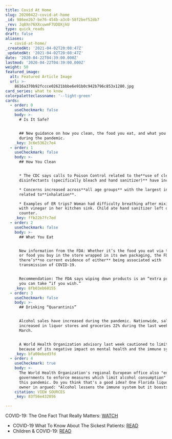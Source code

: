 ```yaml
---
title: Covid At Home
slug: 20200422-covid-at-home
_id: 986ee2b7-be76-454b-a3c0-58f2bef52db7
_rev: Jq8Xn76XXcuwmF7UDDXjkU
type: quick_reads
draft: false
aliases:
  - covid-at-home/
_createdAt: '2021-04-02T20:08:47Z'
_updatedAt: '2021-04-02T20:08:47Z'
date: '2020-04-22T04:39:00.000Z'
lastmod: '2020-04-22T04:39:00.000Z'
weight: 50
featured_image:
  alt: Featured Article Image
  url: >-
    8616a370b92fccce02621bbbe6e91b0c942b796c853x1280.jpg
card_series: what to know
colorpaletteclassname: '--light-green'
cards:
  - order: 0
    useCheckmark: false
    body: >-
      # Is It Safe?


      ## New guidance on how you clean, the food you eat, and what you drink
      during the pandemic.
    _key: 3c6e5362c7e4
  - order: 1
    useCheckmark: false
    body: >-
      ## How You Clean


      * The CDC says calls to Poison Control related to the**use of cleaners and
      disinfectants (specifically bleach and hand sanitizer)** have increased.

      * Concerns increased across**all age groups** with the largest increase
      related to**inhalation**.

      * Examples of ER trips? Woman had difficulty breathing after mixing bleach
      with vinegar in her kitchen sink. Child ate hand sanitizer left on the
      counter.
    _key: ffb22b7fc7ed
  - order: 2
    useCheckmark: false
    body: >-
      ## What You Eat


      New information from the FDA: Whether it’s the food you eat via take-out
      or food you buy in the store wrapped in its own packaging, the FDA says
      there’s**no current evidence of either** being associated with
      transmission of COVID-19.


      Recommendation: The FDA says wiping down products is an “extra precaution”
      you can take “if you wish.”
    _key: 8fb03eb60155
  - order: 3
    useCheckmark: false
    body: >-
      ## Drinking “Quarantinis”


      Alcohol sales have increased during the pandemic. Nationwide, sales
      increased in liquor stores and groceries 22% during the last week of
      March.


      A World Health Organization advisory last week cautioned to limit alcohol
      because of its negative impact on mental health and the immune system.
    _key: bfa00ebed3fd
  - order: 4
    useCheckmark: true
    body: >-
      The World Health Organization's regional European office also "encourages
      governments to enforce measures which limit alcohol consumption" during
      this pandemic. Do you think that's a good idea? One Florida liquor store
      owner in argued: "Alcohol lessens the immune system but it boosts morale."
    citation: VIEW SOURCES
    _key: 83f56e432056

---
```

COVID-19: The One Fact That Really Matters: [WATCH](https://smarthernews.com/article/covid-19-the-one-fact-that-really-matters/)

* COVID-19 What To Know About The Sickest Patients: [READ](https://smarthernews.com/3-things-to-know-about-the-sickest-covid-19-patients/)
* Children & COVID-19: [READ](https://smarthernews.com/children-and-covid/)
